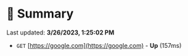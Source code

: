 # 📖 Summary
Last updated: **3/26/2023, 1:25:02 PM**

- `GET` [https://google.com](https://google.com) - **Up** (157ms)
